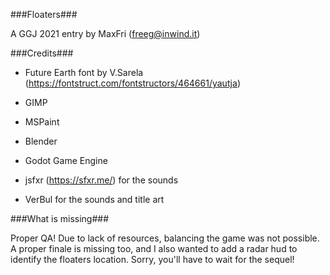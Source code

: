 ###Floaters###

A GGJ 2021 entry by MaxFri (freeg@inwind.it)

###Credits###

* Future Earth font by V.Sarela (https://fontstruct.com/fontstructors/464661/yautja)
* GIMP
* MSPaint
* Blender
* Godot Game Engine
* jsfxr (https://sfxr.me/) for the sounds

* VerBul for the sounds and title art

###What is missing###

Proper QA!
Due to lack of resources, balancing the game was not possible.
A proper finale is missing too, and I also wanted to add a radar hud to identify the floaters location. 
Sorry, you'll have to wait for the sequel!
